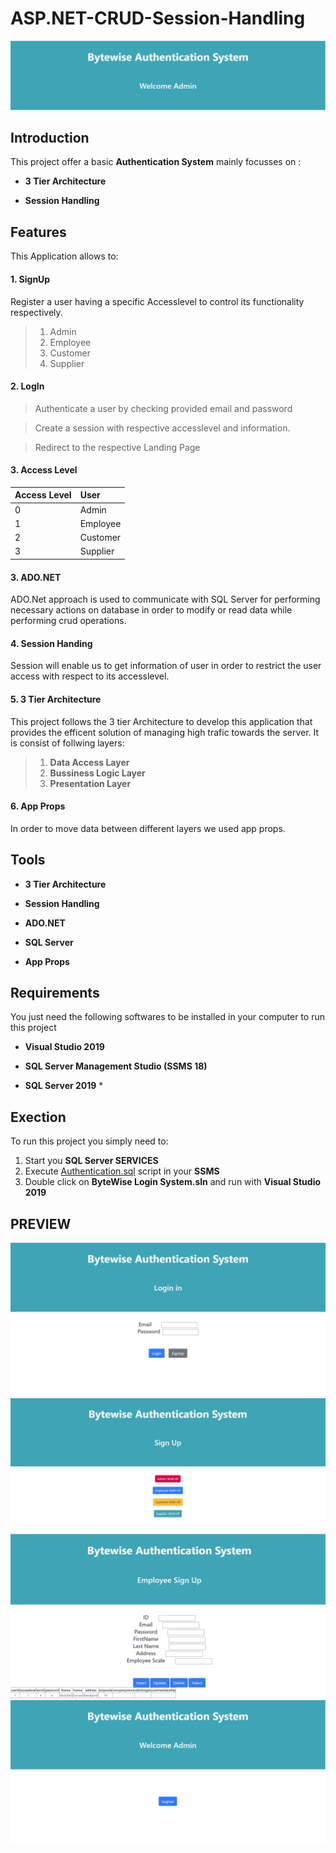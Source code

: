 # ASP.NET-CRUD-Session-Handling
![Main Page Preview](/Images/0.png "Main Page")

## Introduction

This project offer a basic **Authentication System** mainly focusses on :
 * **3 Tier Architecture**

 * **Session Handling** 
 
## Features

This Application allows to:

#### 1. SignUp

Register a user having a specific Accesslevel to control its functionality respectively.
>1. Admin
>2. Employee
>3. Customer
>4. Supplier

#### 2. LogIn

> Authenticate a user by checking provided email and password

>Create a session with respective accesslevel and information.

>Redirect to the respective Landing Page

#### 3. Access Level

|Access Level|User    |
|------------|:-------|
| 0          |Admin   |
| 1          |Employee|
| 2          |Customer|
| 3          |Supplier|

#### 3. ADO.NET

ADO.Net approach is used to communicate with SQL Server for performing necessary actions on database in order to modify or read data while performing crud operations.

#### 4. Session Handing

Session will enable us to get information of user in order to restrict the user access with respect to its accesslevel.

#### 5. 3 Tier Architecture
This project follows the 3 tier Architecture to develop this application that provides the efficent solution of managing high trafic towards the server. It is consist of follwing layers:
>1. **Data Access Layer**
>2. **Bussiness Logic Layer**
>3. **Presentation Layer**

#### 6. App Props
In order to move data between different layers we used app props.

## Tools
 * **3 Tier Architecture**
 
 * **Session Handling** 
 
 * **ADO.NET**
 
 * **SQL Server**

 * **App Props**
 
## Requirements

You just need the following softwares to be installed in your computer to run this project
 
 * **Visual Studio 2019**

 * **SQL Server Management Studio (SSMS 18)** 
 
 * **SQL Server 2019** *
 
## Exection

To run this project you simply need to:
1. Start you **SQL Server SERVICES**
2. Execute [Authentication.sql](Authentication.sql) script in your **SSMS** 
3. Double click on **ByteWise Login System.sln** and run with **Visual Studio 2019**

## PREVIEW
![Landing Page Preview](/Images/1.PNG "Landing Page")
![Sign Up Selection Preview](/Images/2.PNG "Sign Up Selection")
![Sign Up Preview](/Images/3.PNG "Sign Up")
![Welcome Page Preview](/Images/4.PNG "Welcome Page")